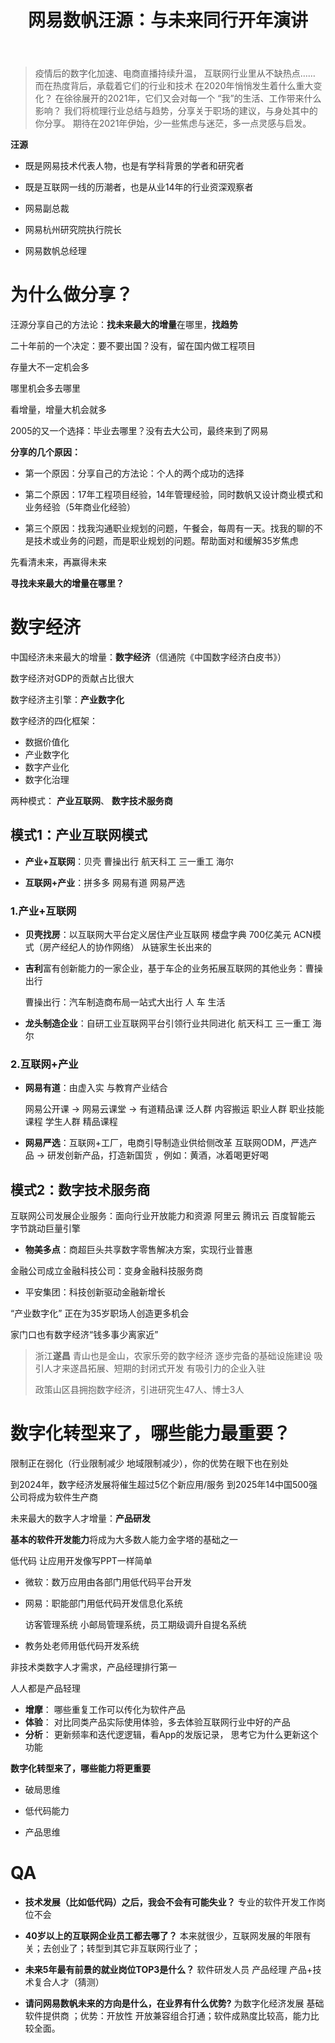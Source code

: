 ﻿---
layout:		post
category:	"other"
title:		"网易数帆汪源：与未来同行开年演讲"
tags:		[]
---



> 疫情后的数字化加速、电商直播持续升温， 互联网行业里从不缺热点……
> 而在热度背后，承载着它们的行业和技术 在2020年悄悄发生着什么重大变化？
> 在徐徐展开的2021年，它们又会对每一个 “我”的生活、工作带来什么影响？
> 我们将梳理行业总结与趋势，分享关于职场的建议，与身处其中的你分享。
> 期待在2021年伊始，少一些焦虑与迷茫，多一点灵感与启发。



**汪源**

- 既是网易技术代表人物，也是有学科背景的学者和研究者
- 既是互联网一线的历潮者，也是从业14年的行业资深观察者
- 网易副总裁

- 网易杭州研究院执行院长

- 网易数帆总经理



# 为什么做分享？

汪源分享自己的方法论：**找未来最大的增量**在哪里，**找趋势**



二十年前的一个决定：要不要出国？没有，留在国内做工程项目

存量大不一定机会多

哪里机会多去哪里

看增量，增量大机会就多

2005的又一个选择：毕业去哪里？没有去大公司，最终来到了网易



**分享的几个原因：**

- 第一个原因：分享自己的方法论：个人的两个成功的选择

- 第二个原因：17年工程项目经验，14年管理经验，同时数帆又设计商业模式和业务经验（5年商业化经验）

- 第三个原因：找我沟通职业规划的问题，午餐会，每周有一天。找我的聊的不是技术或业务的问题，而是职业规划的问题。帮助面对和缓解35岁焦虑



先看清未来，再赢得未来

**寻找未来最大的增量在哪里？**



# 数字经济

中国经济未来最大的增量：**数字经济**（信通院《中国数字经济白皮书》）

数字经济对GDP的贡献占比很大



数字经济主引擎：**产业数字化**

数字经济的四化框架：

- 数据价值化
- 产业数字化
- 数字产业化
- 数字化治理

两种模式：
**产业互联网**、 **数字技术服务商**

## 模式1：产业互联网模式

- **产业+互联网**：贝壳 曹操出行 航天科工 三一重工 海尔

- **互联网+产业**：拼多多  网易有道 网易严选

### 1.产业+互联网

- **贝壳找房**：以互联网大平台定义居住产业互联网
  楼盘字典 700亿美元  ACN模式（房产经纪人的协作网络）
  从链家生长出来的

- **吉利**富有创新能力的一家企业，基于车企的业务拓展互联网的其他业务：曹操出行

  曹操出行：汽车制造商布局一站式大出行
  人 车 生活 

- **龙头制造企业**：自研工业互联网平台引领行业共同进化
  航天科工 三一重工 海尔

### 2.互联网+产业

- **网易有道**：由虚入实 与教育产业结合

  网易公开课 	 		 ->   网易云课堂	 	 	 		 	-> 有道精品课
  泛人群 内容搬运  	 职业人群 职业技能课程 		学生人群 精品课程

- **网易严选**：互联网+工厂，电商引导制造业供给侧改革
  互联网ODM，严选产品  ->   研发创新产品，打造新国货 ，例如：黄酒，冰着喝更好喝



## 模式2：数字技术服务商

互联网公司发展企业服务：面向行业开放能力和资源
阿里云 腾讯云 百度智能云 字节跳动巨量引擎

- **物美多点**：商超巨头共享数字零售解决方案，实现行业普惠



金融公司成立金融科技公司：变身金融科技服务商

- 平安集团：科技创新驱动金融新增长



“产业数字化” 正在为35岁职场人创造更多机会

家门口也有数字经济“钱多事少离家近”

> 浙江**遂昌** 青山也是金山，农家乐旁的数字经济
> 逐步完备的基础设施建设
> 吸引人才来遂昌拓展、短期的封闭式开发
> 有吸引力的企业入驻
>
> 政策山区县拥抱数字经济，引进研究生47人、博士3人



# 数字化转型来了，哪些能力最重要？

限制正在弱化（行业限制减少 地域限制减少），你的优势在眼下也在别处

到2024年，数字经济发展将催生超过5亿个新应用/服务
到2025年14中国500强公司将成为软件生产商

未来最大的数字人才增量：**产品研发**

**基本的软件开发能力**将成为大多数人能力金字塔的基础之一

低代码 让应用开发像写PPT一样简单

- 微软：数万应用由各部门用低代码平台开发

- 网易：职能部门用低代码开发信息化系统

  访客管理系统 小邮局管理系统，员工期级调升自提名系统

- 教务处老师用低代码开发系统



非技术类数字人才需求，产品经理排行第一

人人都是产品轻理

- **增摩**： 哪些重复工作可以传化为软件产品
- **体验**： 对比同类产品实际使用体验，多去体验互联网行业中好的产品
- **分析**： 更新频率和迭代逻逻辑，看App的发版记录， 思考它为什么更新这个功能



**数字化转型来了，哪些能力将更重要**

- 破局思维

- 低代码能力

- 产品思维



# QA

- **技术发展（比如低代码）之后，我会不会有可能失业？**
  专业的软件开发工作岗位不会

- **40岁以上的互联网企业员工都去哪了？**
  本来就很少，互联网发展的年限有关；去创业了；转型到其它非互联网行业了；

- **未来5年最有前景的就业岗位TOP3是什么？**
  软件研发人员 产品经理  产品+技术复合人才（猜测）

- **请问网易数帆未来的方向是什么，在业界有什么优势?**
  为数字化经济发展 基础软件提供商 ；优势：开放性 开放兼容组合打通；软件成熟度比较高，能力比较全面。


